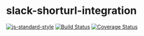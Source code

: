 # slack-shorturl-integration

[![js-standard-style](https://img.shields.io/badge/code%20style-standard-brightgreen.svg)](http://standardjs.com)
[![Build Status](https://travis-ci.org/lmammino/slack-shorturl-integration.svg?branch=master)](https://travis-ci.org/lmammino/slack-shorturl-integration)
[![Coverage Status](https://coveralls.io/repos/github/lmammino/slack-shorturl-integration/badge.svg?branch=master)](https://coveralls.io/github/lmammino/slack-shorturl-integration?branch=master)
